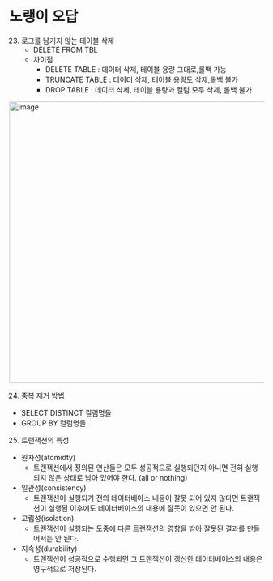 # 노랭이 오답

23. 로그를 남기지 않는 테이블 삭제
    * DELETE FROM TBL
    * 차이점
        * DELETE TABLE : 데이터 삭제, 테이블 용량 그대로,롤백 가능
        * TRUNCATE TABLE : 데이터 삭제, 테이블 용량도 삭제,롤백 불가
        * DROP TABLE : 데이터 삭제, 테이블 용량과 컬럼 모두 삭제, 롤백 불가
<img width="556" alt="image" src="https://user-images.githubusercontent.com/62399318/221431937-dd0650b3-0eee-455c-9577-6cfaad97b76d.png">
        
24. 중복 제거 방법
* SELECT DISTINCT 컬럼명들
* GROUP BY 컬럼명들

25.  트랜잭션의 특성
* 원자성(atomidty)
    * 트랜잭션에서 정의된 연산들은 모두 성공적으로 실행되던지 아니면 전혀 실행되지 않은 상태로 남아 있어야 한다. (all or nothing)
* 일관성(consistency)  
    *   트랜잭션이 실행되기 전의 데이터베아스 내용이 잘못 되어 있지 않다면 트랜잭션이 실행된 이후에도 데이터베이스의 내용에 잘못이 있으면
안 된다.
* 고립성(isolation)
    * 트랜잭션이 실행되는 도중에 다른 트랜잭션의 영향을 받아 잘못된 결과를 만들어서는 안 된다.
* 지속성(durability)  
  * 트랜잭션이 성공적으로 수행되면 그 트랜잭션이 갱신한 데이터베이스의 내용은 영구적으로 저장된다.

